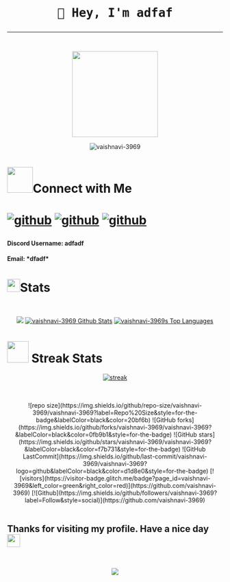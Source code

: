 
<div align='center'>
<pre>
<h1><span class="wave">👋 Hey, I'm </span>adfaf<hr/></h1>
<img src = "" width="200" height="200"/>
</pre>
</div>
<div>
<p align='center'>
 <img src="https://github-profile-trophy.vercel.app/?username=vaishnavi-3969&theme=monokai" alt="vaishnavi-3969" />
</p>
</div>
<div align='center>
<p>QOTD</p>
<img src = "https://quotes-github-readme.vercel.app/api?type=horizontal&theme=catppuccin_mocha">
</p>
</div>
<div>
<h1><img src= "https://media.giphy.com/media/v1.Y2lkPTc5MGI3NjExMDc1NTAyOGU3MzE5YzZhNzVjYTlmZGQxMmY5MmU3MDg5MDhjZDliNyZjdD1z/SA0bQNKtlZOxOiKuV9/giphy.gif" width="60px" height="40px">About Me</h1>
<h2>Description<hr/></h2>
<p><i>adfadf</i></p>
</div>
<div>
<h2>Work Experience<hr/></h2>
<p><i>adfadsf</i></p>
</div>
<div>
<p><h2>Tech stack of the project<hr/></h2></p>
<p align="center">
<a href="/">
<img src="https://skillicons.dev/icons?i=" />
</a>
</p>
</p>
</div>
<div align='center'>
<h1><img src= "https://media.giphy.com/media/v1.Y2lkPTc5MGI3NjExMjM5YmI1MTkzNzM2MzkwZTYwOGMwNGRlMzJkNDg0N2Y0NWUyN2UwOSZjdD1z/afn6ts3eRHxQ5pZtZ9/giphy.gif" width="60" height="60px">Connect with Me<h1>
<p><a href="https://github.com/vaishnavi-3969"><img src="https://skillicons.dev/icons?i=github" style={{width:"20px", height:"20px"}} alt='github'/></a>
<a href = "dfadfa"><img src="https://skillicons.dev/icons?i=twitter" style={{width:"20px", height:"20px"}} alt='github'/></a>
<a href = "ad"><img src="https://skillicons.dev/icons?i=linkedin" style={{width:"20px", height:"20px"}} alt='github'/></a>
<h4>Discord Username: adfadf</h4>
<h4>Email: *dfadf*</h4>
</p>
</div>
<div>
<p><h1><img src="https://media.giphy.com/media/iY8CRBdQXODJSCERIr/giphy.gif" width="30px" height="30px">Stats</h1></p>
<br/>
 <p align="center">
 <img src = 'https://github-readme-activity-graph.cyclic.app/graph?username=vaishnavi-3969&theme=react-dark'/>
 <a href="https://github.com/vaishnavi-3969/github-readme-stats"><img alt="vaishnavi-3969 Github Stats" src="https://github-readme-stats.vercel.app/api?username=vaishnavi-3969&show_icons=true&count_private=true&theme=react&hide_border=true&bg_color=000000" /></a>
  <a href="https://github.com/vaishnavi-3969/github-readme-stats"><img alt="vaishnavi-3969s Top Languages" src="https://github-readme-stats.vercel.app/api/top-langs/?username=vaishnavi-3969&langs_count=20&count_private=true&layout=compact&theme=react&hide_border=true&bg_color=000000" /></a>
  </p>
  <p><h1><img src="https://media.giphy.com/media/v1.Y2lkPTc5MGI3NjExYWEwZDZmMTdhZGEzMWQ3ZDlmNGFmZGEwZGJjMDQ1NzAzODg3ZmRmZCZjdD1z/LM7mVNy0iAZpTBAkIH/giphy.gif" width="50px" height="50px"> Streak Stats</h1></p>
  <p align="center">
    <p align="center">
      <a href="https://github.com/vaishnavi-3969/github-readme-streak-stats">
          <img title="🔥 Get streak stats for your profile at git.io/streak-stats" alt=" streak" src="https://github-readme-streak-stats.herokuapp.com/?user=vaishnavi-3969&theme=black-ice&hide_border=true&stroke=0000&background=000000"/>
      </a>
    </p>
</div>
<br/><br/>
<div align="center">
![repo size](https://img.shields.io/github/repo-size/vaishnavi-3969/vaishnavi-3969?label=Repo%20Size&style=for-the-badge&labelColor=black&color=20bf6b)
![GitHub forks](https://img.shields.io/github/forks/vaishnavi-3969/vaishnavi-3969?&labelColor=black&color=0fb9b1&style=for-the-badge)
![GitHub stars](https://img.shields.io/github/stars/vaishnavi-3969/vaishnavi-3969?&labelColor=black&color=f7b731&style=for-the-badge)
![GitHub LastCommit](https://img.shields.io/github/last-commit/vaishnavi-3969/vaishnavi-3969?logo=github&labelColor=black&color=d1d8e0&style=for-the-badge)
[![visitors](https://visitor-badge.glitch.me/badge?page_id=vaishnavi-3969&left_color=green&right_color=red)](https://github.com/vaishnavi-3969)
[![Github](https://img.shields.io/github/followers/vaishnavi-3969?label=Follow&style=social)](https://github.com/vaishnavi-3969)
</div>
<br/>
<p align ='center'>
<h2> Thanks for visiting my profile. Have a nice day  <img src="https://github.com/TheDudeThatCode/TheDudeThatCode/blob/master/Assets/Hi.gif" width="30"></h2>
 </p>
 <br/>
<p align="center">
  <img src="https://capsule-render.vercel.app/api?type=waving&color=gradient&height=100&section=footer"/>
</p>
</div>

</div>
